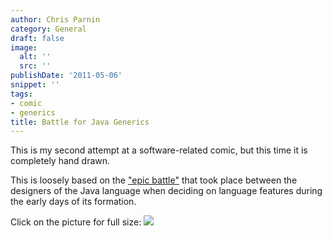 ```yaml
---
author: Chris Parnin
category: General
draft: false
image:
  alt: ''
  src: ''
publishDate: '2011-05-06'
snippet: ''
tags:
- comic
- generics
title: Battle for Java Generics
---
```


This is my second attempt at a software-related comic, but this time it is completely hand drawn.

This is loosely based on the ["epic battle"](http://www.artima.com/weblogs/viewpost.jsp?thread=173229) that took place between the designers of the Java language when deciding on language features during the early days of its formation.

Click on the picture for full size:
[![](http://blog.ninlabs.com/wp-content/uploads/2011/05/BattleForJavaGenerics.png)](http://blog.ninlabs.com/wp-content/uploads/2011/05/BattleForJavaGenerics.png)